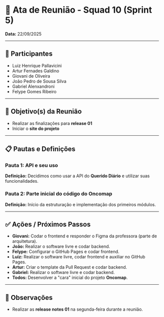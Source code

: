 # 📌 Ata de Reunião - Squad 10 (Sprint 5)  
**Data:** 22/09/2025  

---

## 👥 Participantes
- Luiz Henrique Pallavicini  
- Artur Fernades Galdino  
- Giovani de Oliveira  
- João Pedro de Sousa Silva  
- Gabriel Alenxandroni  
- Felype Gomes Ribeiro  

---

## 🎯 Objetivo(s) da Reunião
- Realizar as finalizações para **release 01**  
- Iniciar o **site do projeto**  

---

## 📋 Pautas e Definições

### Pauta 1: API e seu uso  
**Definição:** Decidimos como usar a API do **Querido Diário** e utilizar suas funcionalidades.  

### Pauta 2: Parte inicial do código do **Oncomap**  
**Definição:** Início da estruturação e implementação dos primeiros módulos.  

---

## ✅ Ações / Próximos Passos
- **Giovani:** Codar o frontend e responder o Figma da professora (parte de arquitetura).  
- **João:** Realizar o software livre e codar backend.  
- **Felype:** Configurar o GitHub Pages e codar frontend.  
- **Luiz:** Realizar o software livre, codar frontend e auxiliar no GitHub Pages.  
- **Artur:** Criar o template da Pull Request e codar backend.  
- **Gabriel:** Realizar o software livre e codar backend.  
- **Todos:** Desenvolver a "cara" inicial do projeto **Oncomap**.  

---

## 📝 Observações
- Realizar as **release notes 01** na segunda-feira durante a reunião.  

